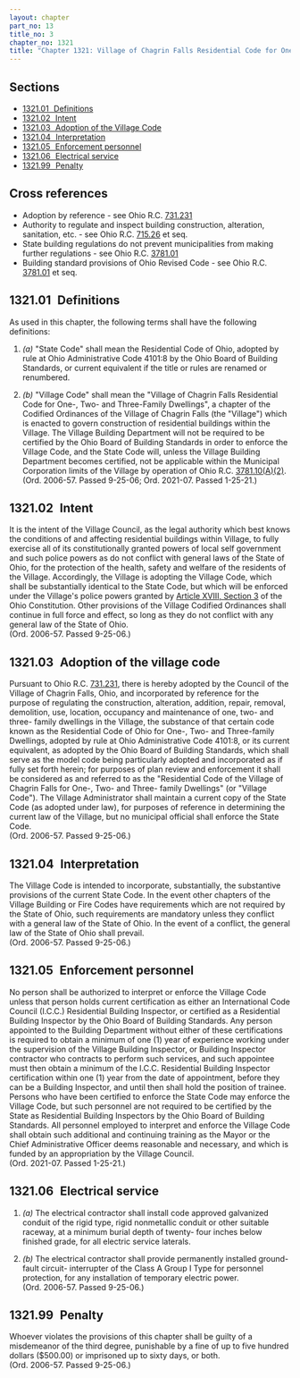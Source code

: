 ```yaml
---
layout: chapter
part_no: 13
title_no: 3
chapter_no: 1321
title: "Chapter 1321: Village of Chagrin Falls Residential Code for One-, Two- and Three-Family Dwellings"
---
```


## Sections

* [1321.01   Definitions](#132101-definitions)
* [1321.02   Intent](#132102-intent)
* [1321.03   Adoption of the Village Code](#132103-adoption-of-the-village-code)
* [1321.04   Interpretation](#132104-interpretation)
* [1321.05   Enforcement personnel](#132105-enforcement-personnel)
* [1321.06   Electrical service](#132106-electrical-service)
* [1321.99   Penalty](#132199-penalty)

## Cross references

* Adoption by reference - see Ohio R.C. [731.231][ORC Section 731.231]
* Authority to regulate and inspect building construction, alteration, sanitation, etc. - see Ohio R.C. [715.26][ORC Section 715.26] et seq.
* State building regulations do not prevent municipalities from making further regulations - see Ohio R.C. [3781.01][ORC Section 3781.01]
* Building standard provisions of Ohio Revised Code - see Ohio R.C. [3781.01][ORC Section 3781.01] et seq.

## 1321.01   Definitions

As used in this chapter, the following terms shall have the following
definitions:

1. _(a)_ "State Code" shall mean the Residential Code of Ohio, adopted by rule
at Ohio Administrative Code 4101:8 by the Ohio Board of Building Standards, or
current equivalent if the title or rules are renamed or renumbered.

2. _(b)_ "Village Code" shall mean the "Village of Chagrin Falls Residential
Code for One-, Two- and Three-Family Dwellings", a chapter of the Codified
Ordinances of the Village of Chagrin Falls (the "Village") which is enacted to
govern construction of residential buildings within the Village. The Village
Building Department will not be required to be certified by the Ohio Board of
Building Standards in order to enforce the Village Code, and the State Code
will, unless the Village Building Department becomes certified, not be
applicable within the Municipal Corporation limits of the Village by operation
of Ohio R.C. [3781.10(A)(2)][ORC Section 3781.10].\
(Ord. 2006-57. Passed 9-25-06; Ord. 2021-07. Passed 1-25-21.)

## 1321.02   Intent

It is the intent of the Village Council, as the legal authority which best knows
the conditions of and affecting residential buildings within Village, to fully
exercise all of its constitutionally granted powers of local self government and
such police powers as do not conflict with general laws of the State of Ohio,
for the protection of the health, safety and welfare of the residents of the
Village. Accordingly, the Village is adopting the Village Code, which shall be
substantially identical to the State Code, but which will be enforced under the
Village's police powers granted by [Article XVIII, Section 3][OC 18.3] of the
Ohio Constitution. Other provisions of the Village Codified Ordinances shall
continue in full force and effect, so long as they do not conflict with any
general law of the State of Ohio.\
(Ord. 2006-57. Passed 9-25-06.)

## 1321.03   Adoption of the village code

Pursuant to Ohio R.C. [731.231][ORC Section 731.231], there is hereby adopted by
the Council of the Village of Chagrin Falls, Ohio, and incorporated by reference
for the purpose of regulating the construction, alteration, addition, repair,
removal, demolition, use, location, occupancy and maintenance of one, two- and
three- family dwellings in the Village, the substance of that certain code known
as the Residential Code of Ohio for One-, Two- and Three-family Dwellings,
adopted by rule at Ohio Administrative Code 4101:8, or its current equivalent,
as adopted by the Ohio Board of Building Standards, which shall serve as the
model code being particularly adopted and incorporated as if fully set forth
herein; for purposes of plan review and enforcement it shall be considered as
and referred to as the "Residential Code of the Village of Chagrin Falls for
One-, Two- and Three- family Dwellings" (or "Village Code"). The Village
Administrator shall maintain a current copy of the State Code (as adopted under
law), for purposes of reference in determining the current law of the Village,
but no municipal official shall enforce the State Code.\
(Ord. 2006-57. Passed 9-25-06.)

## 1321.04   Interpretation

The Village Code is intended to incorporate, substantially, the substantive
provisions of the current State Code. In the event other chapters of the
Village Building or Fire Codes have requirements which are not required by the
State of Ohio, such requirements are mandatory unless they conflict with a
general law of the State of Ohio. In the event of a conflict, the general law
of the State of Ohio shall prevail.\
(Ord. 2006-57. Passed 9-25-06.)

## 1321.05   Enforcement personnel

No person shall be authorized to interpret or enforce the Village Code
unless that person holds current certification as either an International Code
Council (I.C.C.) Residential Building Inspector, or certified as a Residential
Building Inspector by the Ohio Board of Building Standards. Any person
appointed to the Building Department without either of these certifications is
required to obtain a minimum of one (1) year of experience working under the
supervision of the Village Building Inspector, or Building Inspector contractor
who contracts to perform such services, and such appointee must then obtain a
minimum of the I.C.C. Residential Building Inspector certification within one
(1) year from the date of appointment, before they can be a Building Inspector,
and until then shall hold the position of trainee. Persons who have been
certified to enforce the State Code may enforce the Village Code, but such
personnel are not required to be certified by the State as Residential Building
Inspectors by the Ohio Board of Building Standards. All personnel employed to
interpret and enforce the Village Code shall obtain such additional and
continuing training as the Mayor or the Chief Administrative Officer deems
reasonable and necessary, and which is funded by an appropriation by the
Village Council.\
(Ord. 2021-07. Passed 1-25-21.)

## 1321.06   Electrical service

1. _(a)_ The electrical contractor shall install code approved galvanized
conduit of the rigid type, rigid nonmetallic conduit or other suitable raceway,
at a minimum burial depth of twenty- four inches below finished grade, for all
electric service laterals.

2. _(b)_ The electrical contractor shall provide permanently installed ground-
fault circuit- interrupter of the Class A Group I Type for personnel
protection, for any installation of temporary electric power.\
(Ord. 2006-57. Passed 9-25-06.)

## 1321.99   Penalty

Whoever violates the provisions of this chapter shall be guilty of a
misdemeanor of the third degree, punishable by a fine of up to five hundred
dollars ($500.00) or imprisoned up to sixty days, or both.\
(Ord. 2006-57. Passed 9-25-06.)

[OC 18.3]:<https://codes.ohio.gov/ohio-constitution/section-18.3>
[ORC Section 715.26]:<https://codes.ohio.gov/ohio-revised-code/section-715.26>
[ORC Section 731.231]:<https://codes.ohio.gov/ohio-revised-code/section-731.231>
[ORC Section 3781.01]:<https://codes.ohio.gov/ohio-revised-code/section-3781.01>
[ORC Section 3781.10]:<https://codes.ohio.gov/ohio-revised-code/section-3781.10>
